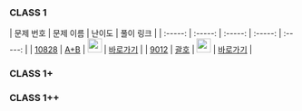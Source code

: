 ### CLASS 1

|        문제 번호         |        문제 이름         |         난이도          |        풀이 링크         |
| :-----: | :-----: | :-----: | :-----: | :-----: |
| <a href="https://www.acmicpc.net/problem/1000" target="_blank">10828</a> | <a href="https://www.acmicpc.net/problem/10828" target="_blank">A+B</a> | <img height="25px" width="25px" src="https://static.solved.ac/tier_small/1.svg"/> | <a href="1000.swift">바로가기</a> |
| <a href="https://www.acmicpc.net/problem/9012" target="_blank">9012</a> | <a href="https://www.acmicpc.net/problem/9012" target="_blank">괄호</a> | <img height="25px" width="25px" src="https://static.solved.ac/tier_small/7.svg"/> | <a href="9012.swift">바로가기</a> |

### CLASS 1+

### CLASS 1++

